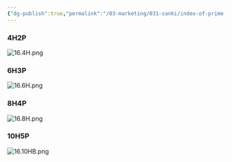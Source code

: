 ```yaml
---
{"dg-publish":true,"permalink":"/03-marketing/031-sanki/index-of-prime-sk-65-2019/","tags":["SKProductLib"]}
---
```



### 4H2P

![16.4H.png](/img/user/03%20Marketing/031%20SANKI%E4%BA%A7%E5%93%81%E8%B5%84%E6%96%99/assets/Index%20of%20Prime%20SK65%202019/16.4H.png)
### 6H3P

![16.6H.png](/img/user/03%20Marketing/031%20SANKI%E4%BA%A7%E5%93%81%E8%B5%84%E6%96%99/assets/Index%20of%20Prime%20SK65%202019/16.6H.png)
### 8H4P
![16.8H.png](/img/user/03%20Marketing/031%20SANKI%E4%BA%A7%E5%93%81%E8%B5%84%E6%96%99/assets/Index%20of%20Prime%20SK65%202019/16.8H.png)

### 10H5P
![16.10HB.png](/img/user/03%20Marketing/031%20SANKI%E4%BA%A7%E5%93%81%E8%B5%84%E6%96%99/assets/Index%20of%20Prime%20SK65%202019/16.10HB.png)